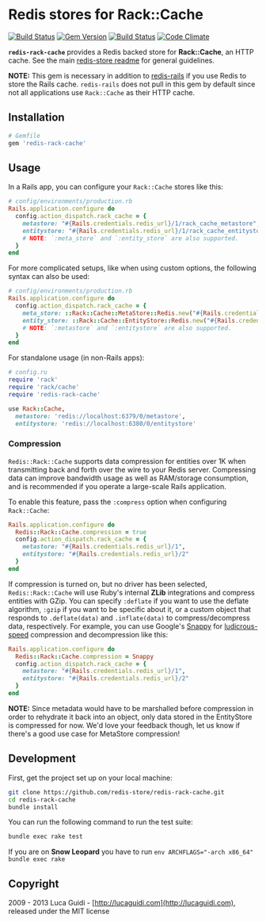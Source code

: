 # Redis stores for Rack::Cache

[![Build Status](https://travis-ci.org/redis-store/redis-rack-cache.svg?branch=master)](https://travis-ci.org/redis-store/redis-rack-cache)
[![Gem Version](https://badge.fury.io/rb/redis-rack-cache.svg)](http://badge.fury.io/rb/redis-rack-cache) [![Build Status](https://secure.travis-ci.org/redis-store/redis-rack-cache.svg?branch=master)](http://travis-ci.org/jodosha/redis-rack-cache?branch=master) [![Code Climate](https://codeclimate.com/github/jodosha/redis-store.svg)](https://codeclimate.com/github/redis-store/redis-rack-cache)

__`redis-rack-cache`__ provides a Redis backed store for __Rack::Cache__, an HTTP cache. See the main [redis-store readme](https://github.com/redis-store/redis-store) for general guidelines.

**NOTE:** This gem is necessary in addition to
[redis-rails](https://github.com/redis-store/redis-rails) if you use
Redis to store the Rails cache. `redis-rails` does not pull in this gem
by default since not all applications use `Rack::Cache` as their HTTP
cache.

## Installation

```ruby
# Gemfile
gem 'redis-rack-cache'
```

## Usage

In a Rails app, you can configure your `Rack::Cache` stores like this:

```ruby
# config/environments/production.rb
Rails.application.configure do
  config.action_dispatch.rack_cache = {
    metastore: "#{Rails.credentials.redis_url}/1/rack_cache_metastore",
    entitystore: "#{Rails.credentials.redis_url}/1/rack_cache_entitystore"
    # NOTE: `:meta_store` and `:entity_store` are also supported.
  }
end
```

For more complicated setups, like when using custom options, the
following syntax can also be used:

```ruby
# config/environments/production.rb
Rails.application.configure do
  config.action_dispatch.rack_cache = {
    meta_store: ::Rack::Cache::MetaStore::Redis.new("#{Rails.credentials.redis_url}/1/rack_cache_metastore", default_ttl: 10.days.to_i),
    entity_store: ::Rack::Cache::EntityStore::Redis.new("#{Rails.credentials.redis_url}/1/rack_cache_entitystore", default_ttl: 120.days.to_i)
    # NOTE: `:metastore` and `:entitystore` are also supported.
  }
end
```

For standalone usage (in non-Rails apps):

```ruby
# config.ru
require 'rack'
require 'rack/cache'
require 'redis-rack-cache'

use Rack::Cache,
  metastore: 'redis://localhost:6379/0/metastore',
  entitystore: 'redis://localhost:6380/0/entitystore'
```

### Compression

`Redis::Rack::Cache` supports data compression for entities over 1K when
transmitting back and forth over the wire to your Redis server.
Compressing data can improve bandwidth usage as well as RAM/storage
consumption, and is recommended if you operate a large-scale Rails
application.

To enable this feature, pass the `:compress` option when configuring
`Rack::Cache`:

```ruby
Rails.application.configure do
  Redis::Rack::Cache.compression = true
  config.action_dispatch.rack_cache = {
    metastore: "#{Rails.credentials.redis_url}/1",
    entitystore: "#{Rails.credentials.redis_url}/2"
  }
end
```

If compression is turned on, but no driver has been selected,
`Redis::Rack::Cache` will use Ruby's internal **ZLib** integrations and
compress entities with GZip. You can specify `:deflate` if you want to
use the deflate algorithm, `:gzip` if you want to be specific about it,
or a custom object that responds to `.deflate(data)` and
`.inflate(data)` to compress/decompress data, respectively. For example,
you can use Google's [Snappy](http://google.github.io/snappy/) for
[ludicrous-speed](https://www.youtube.com/watch?v=ygE01sOhzz0)
compression and decompression like this:

```ruby
Rails.application.configure do
  Redis::Rack::Cache.compression = Snappy
  config.action_dispatch.rack_cache = {
    metastore: "#{Rails.credentials.redis_url}/1",
    entitystore: "#{Rails.credentials.redis_url}/2"
  }
end
```

**NOTE:** Since metadata would have to be marshalled before compression
in order to rehydrate it back into an object, only data stored in the
EntityStore is compressed for now. We'd love your feedback though,
let us know if there's a good use case for MetaStore compression!

## Development

First, get the project set up on your local machine:

```bash
git clone https://github.com/redis-store/redis-rack-cache.git
cd redis-rack-cache
bundle install
```

You can run the following command to run the test suite:

```bash
bundle exec rake test
```

If you are on **Snow Leopard** you have to run `env ARCHFLAGS="-arch x86_64" bundle exec rake`

## Copyright

2009 - 2013 Luca Guidi - [http://lucaguidi.com](http://lucaguidi.com), released under the MIT license
